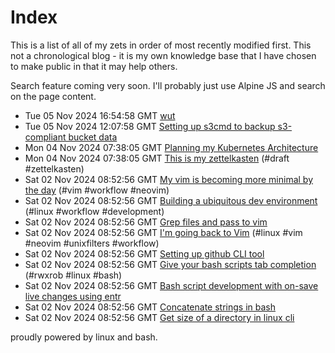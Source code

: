 # Index

This is a list of all of my zets in order of most recently modified first. This not a chronological blog - it is my own knowledge base that I have chosen to make public in that it may help others.

Search feature coming very soon. I'll probably just use Alpine JS and search on the page content.

 - <time>Tue 05 Nov 2024 16:54:58 GMT</time> [wut](../13/) <span class='tags-list'></span>
 - <time>Tue 05 Nov 2024 12:07:58 GMT</time> [Setting up s3cmd to backup s3-compliant bucket data](../12/) <span class='tags-list'></span>
 - <time>Mon 04 Nov 2024 07:38:05 GMT</time> [Planning my Kubernetes Architecture](../11/) <span class='tags-list'></span>
 - <time>Mon 04 Nov 2024 07:38:05 GMT</time> [This is my zettelkasten](../1/) <span class='tags-list'>(#draft #zettelkasten)</span>
 - <time>Sat 02 Nov 2024 08:52:56 GMT</time> [My vim is becoming more minimal by the day](../9/) <span class='tags-list'>(#vim #workflow #neovim)</span>
 - <time>Sat 02 Nov 2024 08:52:56 GMT</time> [Building a ubiquitous dev environment](../8/) <span class='tags-list'>(#linux #workflow #development)</span>
 - <time>Sat 02 Nov 2024 08:52:56 GMT</time> [Grep files and pass to vim](../7/) <span class='tags-list'></span>
 - <time>Sat 02 Nov 2024 08:52:56 GMT</time> [I'm going back to Vim](../6/) <span class='tags-list'>(#linux #vim #neovim #unixfilters #workflow)</span>
 - <time>Sat 02 Nov 2024 08:52:56 GMT</time> [Setting up github CLI tool](../5/) <span class='tags-list'></span>
 - <time>Sat 02 Nov 2024 08:52:56 GMT</time> [Give your bash scripts tab completion](../4/) <span class='tags-list'>(#rwxrob #linux #bash)</span>
 - <time>Sat 02 Nov 2024 08:52:56 GMT</time> [Bash script development with on-save live changes using entr](../3/) <span class='tags-list'></span>
 - <time>Sat 02 Nov 2024 08:52:56 GMT</time> [Concatenate strings in bash](../2/) <span class='tags-list'></span>
 - <time>Sat 02 Nov 2024 08:52:56 GMT</time> [Get size of a directory in linux cli](../10/) <span class='tags-list'></span>


proudly powered by linux and bash.
